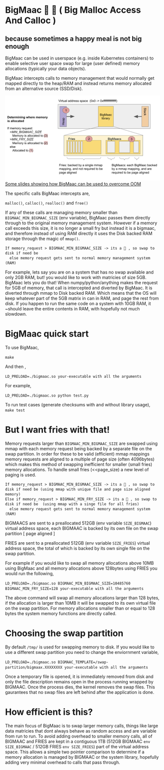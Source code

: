 # BigMaac 🍔 🍟 ( Big Malloc Access And Calloc )

## because sometimes a happy meal is not big enough

BigMaac can be used in userspace (e.g. inside Kubernetes containers) to enable selective user space swap for large (user defined) memory allocations (typically your data objects).

BigMaac intercepts calls to memory management that would normally get mapped directly to the heap/RAM and instead returns memory allocated from an alternative source (SSD/Disk).

![Schematic of memory allocation using BigMaac](./bigmaac_schematic.png)
[ Some slides showing how BigMaac can be used to overcome OOM ](https://docs.google.com/presentation/d/1NEEhiP-1q2fpSQ7IHx_Dzr6tn10S6kW3Pav6a09CVGM/edit?usp=sharing)

The specific calls BigMaac intercepts are, 

`malloc()`, `calloc()`, `realloc()` and `free()`

If any of these calls are managing memory smaller than `BIGMAAC_MIN_BIGMAAC_SIZE` (env variable), BigMaac passes them directly through to the original memory management system. However if a memory call exceeds this size, it is no longer a small fry but instead it is a bigmaac, and therefore instead of using RAM directly it uses the Disk backed RAM storage through the magic of `mmap()`. 


```
If memory_request > BIGMAAC_MIN_BIGMAAC_SIZE -> its a 🍔 , so swap to disk if need be
  else memory request gets sent to normal memory management system (RAM)
```

For example, lets say you are on a system that has no swap available and only 2GB RAM, but! you would like to work with matricies of size 5GB. BigMaac lets you do that!
When numpy/python/anything makes the request for 5GB of memory, that call is intercepted and diverted by BigMaac. It is diverted through mmap to Disk backed RAM. Which means that the OS will keep whatever part of the 5GB matrix in can in RAM, and page the rest from disk. If you happen to run the same code on a system with 10GB RAM, it ~should leave the entire contents in RAM, with hopefully not much slowdown.

# BigMaac quick start
To use BigMaac, 

`make`

And then ,
 
`LD_PRELOAD=./bigmaac.so your-executable with all the arguments`

For example,

`LD_PRELOAD=./bigmaac.so python test.py`

To run test cases (generate checksums with and without library usage), 
`make test`

# But I want fries with that!
Memory requests larger than `BIGMAAC_MIN_BIGMAAC_SIZE` are swapped using mmap with each memory request being backed by a separate file on the swap partition. In order for these to be valid (efficient) mmap mappings memory requests are aligned to a multiple of page size (often 4096bytes) which makes this method of swapping inefficient for smaller (small fries) memory allocations. To handle small fries (<<page_size) a new level of paging is used.


```
If memory_request > BIGMAAC_MIN_BIGMAAC_SIZE -> its a 🍔 , so swap to disk if need be (using mmap with unique file and page size aligned memory)
Else if memory_request > BIGMAAC_MIN_FRY_SIZE -> its a 🍟 , so swap to disk if need be  (using mmap with a singe file for all fries)
  else memory request gets sent to normal memory management system (RAM)
```

BIGMAACS are sent to a preallocated 512GB (env variable `SIZE_BIGMAAC`) virtual address space, each BIGMAAC is backed by its own file on the swap partition [ page aligned ]

FRIES are sent to a preallocated 512GB (env variable `SIZE_FRIES`) virtual address space, the total of which is backed by its own single file on the swap partition.

For example if you would like to swap all memory allocations above 10MB using BigMaac and all memory allocations above 128bytes using FRIES you would run the following, 

`LD_PRELOAD=./bigmaac.so BIGMAAC_MIN_BIGMAAC_SIZE=10485760 BIGMAAC_MIN_FRY_SIZE=128 your-executable with all the arguments`

The above command will swap all memory allocations larger than 128 bytes, if the allocation is larger than 10MB it will be swapped to its own virtual file on the swap partition. For memory allocations smaller than or equal to 128 bytes the system memory functions are directly called.

# Choosing the swap partition 
By default `/tmp/` is used for swapping memory to disk. If you would like to use a different swap partition you need to change the enviornment variable,

`LD_PRELOAD=./bigmaac.so BIGMAAC_TEMPLATE=/swap-partition/bigmaax.XXXXXXXX your-executable with all the arguments`

Once a temporary file is opened, it is immediately removed from disk and only the file description remains open in the process running wrapped by BIGMAAC. Once the process dies, the kernel removes the swap files. This gaurantees that no swap files are left behind after the application is done.

# How efficient is this?
The main focus of BigMaac is to swap larger memory calls, things like large data matricies that dont always behave as random access and are variable from run to run. To avoid adding overhead to smaller memory calls, all of BIGMAAC and FRIES are kept in a contiguous 1TB (512GB BIGMAAC `env SIZE_BIGMAAC` / 512GB FRIES `env SIZE_FRIES`) part of the virtual address space. This allows a simple two pointer comparison to determine if a memory allocation is managed by BIGMAAC or the system library, hopefully adding very minimal overhead to calls that pass through.

